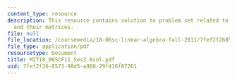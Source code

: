 ```yaml
---
content_type: resource
description: This resource contains solution to problem set related to linear transformations
  and their matrices.
file: null
file_location: /coursemedia/18-06sc-linear-algebra-fall-2011/7fef2f26857398d5a96029f416f07261_MIT18_06SCF11_Ses3.6sol.pdf
file_type: application/pdf
resourcetype: Document
title: MIT18_06SCF11_Ses3.6sol.pdf
uid: 7fef2f26-8573-98d5-a960-29f416f07261
---
```

